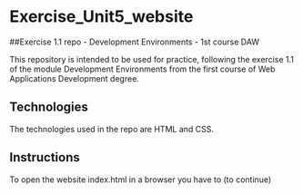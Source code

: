 # Exercise_Unit5_website
##Exercise 1.1 repo - Development Environments - 1st course DAW

This repository is intended to be used for practice, following the exercise 1.1 of the module Development Environments from the first course of Web Applications Development degree.

## Technologies
The technologies used in the repo are HTML and CSS.

## Instructions
To open the website index.html in a browser you have to (to continue)
